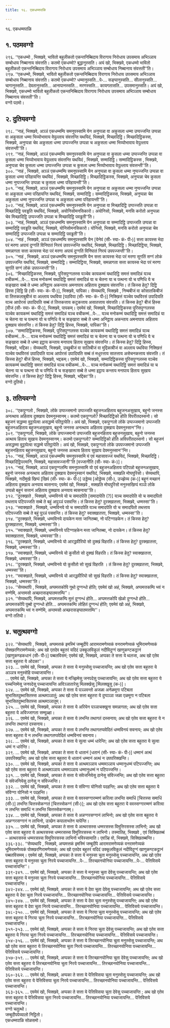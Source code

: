 ```yaml
---
title: १६. एकधम्मपाळि

---
```

१६. एकधम्मपाळि  


## १. पठमवग्गो

२९६. ‘‘एकधम्मो , भिक्खवे, भावितो बहुलीकतो एकन्तनिब्बिदाय विरागाय निरोधाय उपसमाय अभिञ्ञाय सम्बोधाय निब्बानाय संवत्तति। कतमो एकधम्मो? बुद्धानुस्सति। अयं खो, भिक्खवे, एकधम्मो भावितो बहुलीकतो एकन्तनिब्बिदाय विरागाय निरोधाय उपसमाय अभिञ्ञाय सम्बोधाय निब्बानाय संवत्तती’’ति।  
२९७. ‘‘एकधम्मो, भिक्खवे, भावितो बहुलीकतो एकन्तनिब्बिदाय विरागाय निरोधाय उपसमाय अभिञ्ञाय सम्बोधाय निब्बानाय संवत्तति। कतमो एकधम्मो? धम्मानुस्सति…पे॰… सङ्घानुस्सति… सीलानुस्सति… चागानुस्सति… देवतानुस्सति… आनापानस्सति… मरणस्सति… कायगतासति… उपसमानुस्सति। अयं खो, भिक्खवे, एकधम्मो भावितो बहुलीकतो एकन्तनिब्बिदाय विरागाय निरोधाय उपसमाय अभिञ्ञाय सम्बोधाय निब्बानाय संवत्तती’’ति।  
वग्गो पठमो।  


## २. दुतियवग्गो

२९८. ‘‘नाहं, भिक्खवे, अञ्ञं एकधम्मम्पि समनुपस्सामि येन अनुप्पन्ना वा अकुसला धम्मा उप्पज्जन्ति उप्पन्ना वा अकुसला धम्मा भिय्योभावाय वेपुल्लाय संवत्तन्ति यथयिदं, भिक्खवे, मिच्छादिट्ठि। मिच्छादिट्ठिकस्स, भिक्खवे, अनुप्पन्ना चेव अकुसला धम्मा उप्पज्जन्ति उप्पन्ना च अकुसला धम्मा भिय्योभावाय वेपुल्लाय संवत्तन्ती’’ति।  
२९९. ‘‘नाहं, भिक्खवे, अञ्ञं एकधम्मम्पि समनुपस्सामि येन अनुप्पन्ना वा कुसला धम्मा उप्पज्जन्ति उप्पन्ना वा कुसला धम्मा भिय्योभावाय वेपुल्लाय संवत्तन्ति यथयिदं , भिक्खवे, सम्मादिट्ठि। सम्मादिट्ठिकस्स , भिक्खवे, अनुप्पन्ना चेव कुसला धम्मा उप्पज्जन्ति उप्पन्ना च कुसला धम्मा भिय्योभावाय वेपुल्लाय संवत्तन्ती’’ति।  
३००. ‘‘नाहं , भिक्खवे, अञ्ञं एकधम्मम्पि समनुपस्सामि येन अनुप्पन्ना वा कुसला धम्मा नुप्पज्जन्ति उप्पन्ना वा कुसला धम्मा परिहायन्ति यथयिदं , भिक्खवे, मिच्छादिट्ठि। मिच्छादिट्ठिकस्स, भिक्खवे, अनुप्पन्ना चेव कुसला धम्मा नुप्पज्जन्ति उप्पन्ना च कुसला धम्मा परिहायन्ती’’ति।  
३०१. ‘‘नाहं, भिक्खवे, अञ्ञं एकधम्मम्पि समनुपस्सामि येन अनुप्पन्ना वा अकुसला धम्मा नुप्पज्जन्ति उप्पन्ना वा अकुसला धम्मा परिहायन्ति यथयिदं, भिक्खवे, सम्मादिट्ठि। सम्मादिट्ठिकस्स, भिक्खवे, अनुप्पन्ना चेव अकुसला धम्मा नुप्पज्जन्ति उप्पन्ना च अकुसला धम्मा परिहायन्ती’’ति।  
३०२. ‘‘नाहं, भिक्खवे, अञ्ञं एकधम्मम्पि समनुपस्सामि येन अनुप्पन्ना वा मिच्छादिट्ठि उप्पज्जति उप्पन्ना वा मिच्छादिट्ठि पवड्ढति यथयिदं, भिक्खवे, अयोनिसोमनसिकारो। अयोनिसो, भिक्खवे, मनसि करोतो अनुप्पन्ना चेव मिच्छादिट्ठि उप्पज्जति उप्पन्ना च मिच्छादिट्ठि पवड्ढती’’ति।  
३०३. ‘‘नाहं, भिक्खवे, अञ्ञं एकधम्मम्पि समनुपस्सामि येन अनुप्पन्ना वा सम्मादिट्ठि उप्पज्जति उप्पन्ना वा सम्मादिट्ठि पवड्ढति यथयिदं, भिक्खवे, योनिसोमनसिकारो। योनिसो, भिक्खवे, मनसि करोतो अनुप्पन्ना चेव सम्मादिट्ठि उप्पज्जति उप्पन्ना च सम्मादिट्ठि पवड्ढती’’ति।  
३०४. ‘‘नाहं , भिक्खवे, अञ्ञं एकधम्मम्पि समनुपस्सामि येन [येनेवं (सी॰ स्या॰ कं॰ पी॰)] सत्ता कायस्स भेदा परं मरणा अपायं दुग्गतिं विनिपातं निरयं उपपज्जन्ति यथयिदं, भिक्खवे, मिच्छादिट्ठि। मिच्छादिट्ठिया, भिक्खवे, समन्नागता सत्ता कायस्स भेदा परं मरणा अपायं दुग्गतिं विनिपातं निरयं उपपज्जन्ती’’ति।  
३०५. ‘‘नाहं , भिक्खवे, अञ्ञं एकधम्मम्पि समनुपस्सामि येन सत्ता कायस्स भेदा परं मरणा सुगतिं सग्गं लोकं उपपज्जन्ति यथयिदं, भिक्खवे, सम्मादिट्ठि। सम्मादिट्ठिया, भिक्खवे, समन्नागता सत्ता कायस्स भेदा परं मरणा सुगतिं सग्गं लोकं उपपज्जन्ती’’ति।  
३०६. ‘‘मिच्छादिट्ठिकस्स, भिक्खवे, पुरिसपुग्गलस्स यञ्चेव कायकम्मं यथादिट्ठि समत्तं समादिन्नं यञ्च वचीकम्मं…पे॰… यञ्च मनोकम्मं यथादिट्ठि समत्तं समादिन्नं या च चेतना या च पत्थना यो च पणिधि ये च सङ्खारा सब्बे ते धम्मा अनिट्ठाय अकन्ताय अमनापाय अहिताय दुक्खाय संवत्तन्ति। तं किस्स हेतु? दिट्ठि हिस्स [दिट्ठि हि (सी॰ स्या॰ कं॰ पी॰)], भिक्खवे, पापिका। सेय्यथापि, भिक्खवे , निम्बबीजं वा कोसातकिबीजं वा तित्तकलाबुबीजं वा अल्लाय पथविया [पठविया (सी॰ स्या॰ कं॰ पी॰)] निक्खित्तं यञ्चेव पथविरसं उपादियति यञ्च आपोरसं उपादियति सब्बं तं तित्तकत्ताय कटुकत्ताय असातत्ताय संवत्तति। तं किस्स हेतु? बीजं हिस्स [वीजं (सी॰ स्या॰ कं॰ पी॰)], भिक्खवे, पापकम्। एवमेवं खो, भिक्खवे, मिच्छादिट्ठिकस्स पुरिसपुग्गलस्स यञ्चेव कायकम्मं यथादिट्ठि समत्तं समादिन्नं यञ्च वचीकम्मं…पे॰… यञ्च मनोकम्मं यथादिट्ठि समत्तं समादिन्नं या च चेतना या च पत्थना यो च पणिधि ये च सङ्खारा सब्बे ते धम्मा अनिट्ठाय अकन्ताय अमनापाय अहिताय दुक्खाय संवत्तन्ति। तं किस्स हेतु? दिट्ठि हिस्स, भिक्खवे, पापिका’’ति।  
३०७. ‘‘सम्मादिट्ठिकस्स, भिक्खवे, पुरिसपुग्गलस्स यञ्चेव कायकम्मं यथादिट्ठि समत्तं समादिन्नं यञ्च वचीकम्मं…पे॰… यञ्च मनोकम्मं यथादिट्ठि समत्तं समादिन्नं या च चेतना या च पत्थना यो च पणिधि ये च सङ्खारा सब्बे ते धम्मा इट्ठाय कन्ताय मनापाय हिताय सुखाय संवत्तन्ति। तं किस्स हेतु? दिट्ठि हिस्स, भिक्खवे, भद्दिका। सेय्यथापि, भिक्खवे, उच्छुबीजं वा सालिबीजं वा मुद्दिकाबीजं वा अल्लाय पथविया निक्खित्तं यञ्चेव पथविरसं उपादियति यञ्च आपोरसं उपादियति सब्बं तं मधुरत्ताय सातत्ताय असेचनकत्ताय संवत्तति। तं किस्स हेतु? बीजं हिस्स, भिक्खवे, भद्दकम्। एवमेवं खो, भिक्खवे, सम्मादिट्ठिकस्स पुरिसपुग्गलस्स यञ्चेव कायकम्मं यथादिट्ठि समत्तं समादिन्नं यञ्च वचीकम्मं…पे॰… यञ्च मनोकम्मं यथादिट्ठि समत्तं समादिन्नं या च चेतना या च पत्थना यो च पणिधि ये च सङ्खारा सब्बे ते धम्मा इट्ठाय कन्ताय मनापाय हिताय सुखाय संवत्तन्ति। तं किस्स हेतु? दिट्ठि हिस्स, भिक्खवे, भद्दिका’’ति।  
वग्गो दुतियो।  


## ३. ततियवग्गो

३०८. ‘‘एकपुग्गलो , भिक्खवे, लोके उप्पज्जमानो उप्पज्जति बहुजनअहिताय बहुजनअसुखाय, बहुनो जनस्स अनत्थाय अहिताय दुक्खाय देवमनुस्सानम्। कतमो एकपुग्गलो? मिच्छादिट्ठिको होति विपरीतदस्सनो। सो बहुजनं सद्धम्मा वुट्ठापेत्वा असद्धम्मे पतिट्ठापेति। अयं खो, भिक्खवे, एकपुग्गलो लोके उप्पज्जमानो उप्पज्जति बहुजनअहिताय बहुजनअसुखाय, बहुनो जनस्स अनत्थाय अहिताय दुक्खाय देवमनुस्सान’’न्ति।  
३०९. ‘‘एकपुग्गलो, भिक्खवे, लोके उप्पज्जमानो उप्पज्जति बहुजनहिताय बहुजनसुखाय, बहुनो जनस्स अत्थाय हिताय सुखाय देवमनुस्सानम्। कतमो एकपुग्गलो? सम्मादिट्ठिको होति अविपरीतदस्सनो। सो बहुजनं असद्धम्मा वुट्ठापेत्वा सद्धम्मे पतिट्ठापेति। अयं खो, भिक्खवे, एकपुग्गलो लोके उपपज्जमानो उप्पज्जति बहुजनहिताय बहुजनसुखाय, बहुनो जनस्स अत्थाय हिताय सुखाय देवमनुस्सान’’न्ति।  
३१०. ‘‘नाहं, भिक्खवे, अञ्ञं एकधम्मम्पि समनुपस्सामि यं एवं महासावज्जं यथयिदं, भिक्खवे, मिच्छादिट्ठि। मिच्छादिट्ठिपरमानि, भिक्खवे, महासावज्जानी’’ति [वज्जानीति (सी॰ स्या॰ कं॰)]।  
३११. ‘‘नाहं, भिक्खवे, अञ्ञं एकपुग्गलम्पि समनुपस्सामि यो एवं बहुजनअहिताय पटिपन्नो बहुजनअसुखाय, बहुनो जनस्स अनत्थाय अहिताय दुक्खाय देवमनुस्सानं यथयिदं, भिक्खवे, मक्खलि मोघपुरिसो। सेय्यथापि, भिक्खवे, नदीमुखे खिप्पं [खिपं (सी॰ स्या॰ कं॰ पी॰)] उड्डेय्य [ओड्डेय्य (सी॰), उज्झेय्य (क॰)] बहूनं मच्छानं अहिताय दुक्खाय अनयाय ब्यसनाय; एवमेवं खो, भिक्खवे , मक्खलि मोघपुरिसो मनुस्सखिप्पं मञ्ञे लोके उप्पन्नो बहूनं सत्तानं अहिताय दुक्खाय अनयाय ब्यसनाया’’ति।  
३१२. ‘‘दुरक्खाते , भिक्खवे, धम्मविनये यो च समादपेति [समादापेति (?)] यञ्च समादपेति यो च समादपितो तथत्ताय पटिपज्जति सब्बे ते बहुं अपुञ्ञं पसवन्ति। तं किस्स हेतु? दुरक्खातत्ता, भिक्खवे, धम्मस्सा’’ति।  
३१३. ‘‘स्वाक्खाते , भिक्खवे, धम्मविनये यो च समादपेति यञ्च समादपेति यो च समादपितो तथत्ताय पटिपज्जति सब्बे ते बहुं पुञ्ञं पसवन्ति। तं किस्स हेतु? स्वाक्खातत्ता, भिक्खवे, धम्मस्सा’’ति।  
३१४. ‘‘दुरक्खाते, भिक्खवे, धम्मविनये दायकेन मत्ता जानितब्बा, नो पटिग्गाहकेन। तं किस्स हेतु? दुरक्खातत्ता, भिक्खवे, धम्मस्सा’’ति।  
३१५. ‘‘स्वाक्खाते, भिक्खवे, धम्मविनये पटिग्गाहकेन मत्ता जानितब्बा, नो दायकेन। तं किस्स हेतु? स्वाक्खातत्ता, भिक्खवे, धम्मस्सा’’ति।  
३१६. ‘‘दुरक्खाते, भिक्खवे, धम्मविनये यो आरद्धवीरियो सो दुक्खं विहरति। तं किस्स हेतु? दुरक्खातत्ता, भिक्खवे, धम्मस्सा’’ति।  
३१७. ‘‘स्वाक्खाते, भिक्खवे, धम्मविनये यो कुसीतो सो दुक्खं विहरति। तं किस्स हेतु? स्वाक्खातत्ता, भिक्खवे, धम्मस्सा’’ति।  
३१८. ‘‘दुरक्खाते, भिक्खवे, धम्मविनये यो कुसीतो सो सुखं विहरति । तं किस्स हेतु? दुरक्खातत्ता, भिक्खवे, धम्मस्सा’’ति।  
३१९. ‘‘स्वाक्खाते, भिक्खवे, धम्मविनये यो आरद्धवीरियो सो सुखं विहरति। तं किस्स हेतु? स्वाक्खातत्ता, भिक्खवे, धम्मस्सा’’ति।  
३२०. ‘‘सेय्यथापि , भिक्खवे, अप्पमत्तकोपि गूथो दुग्गन्धो होति; एवमेवं खो अहं, भिक्खवे, अप्पमत्तकम्पि भवं न वण्णेमि, अन्तमसो अच्छरासङ्घातमत्तम्पि’’।  
३२१. ‘‘सेय्यथापि, भिक्खवे, अप्पमत्तकम्पि मुत्तं दुग्गन्धं होति… अप्पमत्तकोपि खेळो दुग्गन्धो होति… अप्पमत्तकोपि पुब्बो दुग्गन्धो होति… अप्पमत्तकम्पि लोहितं दुग्गन्धं होति; एवमेवं खो अहं, भिक्खवे, अप्पमत्तकम्पि भवं न वण्णेमि, अन्तमसो अच्छरासङ्घातमत्तम्पि’’।  
वग्गो ततियो।  


## ४. चतुत्थवग्गो

३२२. ‘‘सेय्यथापि , भिक्खवे, अप्पमत्तकं इमस्मिं जम्बुदीपे आरामरामणेय्यकं वनरामणेय्यकं भूमिरामणेय्यकं पोक्खरणिरामणेय्यकं; अथ खो एतदेव बहुतरं यदिदं उक्कूलविकूलं नदीविदुग्गं खाणुकण्टकट्ठानं [खाणुकण्डकधानं (सी॰ पी॰)] पब्बतविसमं; एवमेवं खो, भिक्खवे, अप्पका ते सत्ता ये थलजा, अथ खो एतेव सत्ता बहुतरा ये ओदका’’।  
३२३. … एवमेवं खो, भिक्खवे, अप्पका ते सत्ता ये मनुस्सेसु पच्चाजायन्ति; अथ खो एतेव सत्ता बहुतरा ये अञ्ञत्र मनुस्सेहि पच्चाजायन्ति।  
… एवमेवं खो, भिक्खवे, अप्पका ते सत्ता ये मज्झिमेसु जनपदेसु पच्चाजायन्ति; अथ खो एतेव सत्ता बहुतरा ये पच्चन्तिमेसु जनपदेसु पच्चाजायन्ति अविञ्ञातारेसु मिलक्खेसु [मिलक्खूसु (क॰)]।  
३२४. … एवमेवं खो, भिक्खवे, अप्पका ते सत्ता ये पञ्ञवन्तो अजळा अनेळमूगा पटिबला सुभासितदुब्भासितस्स अत्थमञ्ञातुं; अथ खो एतेव सत्ता बहुतरा ये दुप्पञ्ञा जळा एळमूगा न पटिबला सुभासितदुब्भासितस्स अत्थमञ्ञातुम्।  
३२५. … एवमेवं खो, भिक्खवे, अप्पका ते सत्ता ये अरियेन पञ्ञाचक्खुना समन्नागता; अथ खो एतेव सत्ता बहुतरा ये अविज्जागता सम्मूळ्हा।  
३२६. … एवमेवं खो, भिक्खवे, अप्पका ते सत्ता ये लभन्ति तथागतं दस्सनाय; अथ खो एतेव सत्ता बहुतरा ये न लभन्ति तथागतं दस्सनाय।  
३२७. … एवमेवं खो, भिक्खवे, अप्पका ते सत्ता ये लभन्ति तथागतप्पवेदितं धम्मविनयं सवनाय; अथ खो एतेव सत्ता बहुतरा ये न लभन्ति तथागतप्पवेदितं धम्मविनयं सवनाय।  
३२८. … एवमेवं खो, भिक्खवे, अप्पका ते सत्ता ये सुत्वा धम्मं धारेन्ति; अथ खो एतेव सत्ता बहुतरा ये सुत्वा धम्मं न धारेन्ति।  
३२९. … एवमेवं खो, भिक्खवे, अप्पका ते सत्ता ये धातानं [धतानं (सी॰ स्या॰ कं॰ पी॰)] धम्मानं अत्थं उपपरिक्खन्ति; अथ खो एतेव सत्ता बहुतरा ये धातानं धम्मानं अत्थं न उपपरिक्खन्ति।  
३३०. … एवमेवं खो, भिक्खवे, अप्पका ते सत्ता ये अत्थमञ्ञाय धम्ममञ्ञाय धम्मानुधम्मं पटिपज्जन्ति; अथ खो एतेव सत्ता बहुतरा ये अत्थमञ्ञाय धम्ममञ्ञाय धम्मानुधम्मं न पटिपज्जन्ति।  
३३१. … एवमेवं खो, भिक्खवे, अप्पका ते सत्ता ये संवेजनियेसु ठानेसु संविज्जन्ति; अथ खो एतेव सत्ता बहुतरा ये संवेजनियेसु ठानेसु न संविज्जन्ति।  
३३२. … एवमेवं खो, भिक्खवे, अप्पका ते सत्ता ये संविग्गा योनिसो पदहन्ति; अथ खो एतेव सत्ता बहुतरा ये संविग्गा योनिसो न पदहन्ति।  
३३३. … एवमेवं खो, भिक्खवे, अप्पका ते सत्ता ये ववस्सग्गारम्मणं करित्वा लभन्ति समाधिं [चित्तस्स समाधिं (सी॰)] लभन्ति चित्तस्सेकग्गतं [चित्तस्सेकग्गं (सी॰)]; अथ खो एतेव सत्ता बहुतरा ये ववस्सग्गारम्मणं करित्वा न लभन्ति समाधिं न लभन्ति चित्तस्सेकग्गतम्।  
३३४. … एवमेवं खो, भिक्खवे, अप्पका ते सत्ता ये अन्नग्गरसग्गानं लाभिनो; अथ खो एतेव सत्ता बहुतरा ये अन्नग्गरसग्गानं न लाभिनो, उञ्छेन कपालाभतेन यापेन्ति।  
३३५. … एवमेवं खो, भिक्खवे, अप्पका ते सत्ता ये अत्थरसस्स धम्मरसस्स विमुत्तिरसस्स लाभिनो; अथ खो एतेव सत्ता बहुतरा ये अत्थरसस्स धम्मरसस्स विमुत्तिरसस्स न लाभिनो। तस्मातिह, भिक्खवे , एवं सिक्खितब्बं – अत्थरसस्स धम्मरसस्स विमुत्तिरसस्स लाभिनो भविस्सामाति। एवञ्हि वो, भिक्खवे, सिक्खितब्बन्ति।  
३३६-३३८. ‘‘सेय्यथापि , भिक्खवे, अप्पमत्तकं इमस्मिं जम्बुदीपे आरामरामणेय्यकं वनरामणेय्यकं भूमिरामणेय्यकं पोक्खरणिरामणेय्यकं; अथ खो एतदेव बहुतरं यदिदं उक्कूलविकूलं नदीविदुग्गं खाणुकण्टकट्ठानं पब्बतविसमम्। एवमेवं खो, भिक्खवे, अप्पका ते सत्ता ये मनुस्सा चुता मनुस्सेसु पच्चाजायन्ति, अथ खो एतेव सत्ता बहुतरा ये मनुस्सा चुता निरये पच्चाजायन्ति…पे॰… तिरच्छानयोनिया पच्चाजायन्ति…पे॰… पेत्तिविसये पच्चाजायन्ति’’।  
३३९-३४१. … एवमेवं खो, भिक्खवे, अप्पका ते सत्ता ये मनुस्सा चुता देवेसु पच्चाजायन्ति; अथ खो एतेव सत्ता बहुतरा ये मनुस्सा चुता निरये पच्चाजायन्ति… तिरच्छानयोनिया पच्चाजायन्ति… पेत्तिविसये पच्चाजायन्ति।  
३४२-३४४. … एवमेवं खो, भिक्खवे, अप्पका ते सत्ता ये देवा चुता देवेसु पच्चाजायन्ति; अथ खो एतेव सत्ता बहुतरा ये देवा चुता निरये पच्चाजायन्ति… तिरच्छानयोनिया पच्चाजायन्ति… पेत्तिविसये पच्चाजायन्ति।  
३४५-३४७. … एवमेवं खो, भिक्खवे, अप्पका ते सत्ता ये देवा चुता मनुस्सेसु पच्चाजायन्ति; अथ खो एतेव सत्ता बहुतरा ये देवा चुता निरये पच्चाजायन्ति… तिरच्छानयोनिया पच्चाजायन्ति… पेत्तिविसये पच्चाजायन्ति।  
३४८-३५०. … एवमेवं खो, भिक्खवे, अप्पका ते सत्ता ये निरया चुता मनुस्सेसु पच्चाजायन्ति; अथ खो एतेव सत्ता बहुतरा ये निरया चुता निरये पच्चाजायन्ति… तिरच्छानयोनिया पच्चाजायन्ति… पेत्तिविसये पच्चाजायन्ति।  
३५१-३५३. … एवमेवं खो, भिक्खवे, अप्पका ते सत्ता ये निरया चुता देवेसु पच्चाजायन्ति; अथ खो एतेव सत्ता बहुतरा ये निरया चुता निरये पच्चाजायन्ति… तिरच्छानयोनिया पच्चाजायन्ति… पेत्तिविसये पच्चाजायन्ति।  
३५४-३५६. … एवमेवं खो, भिक्खवे, अप्पका ते सत्ता ये तिरच्छानयोनिया चुता मनुस्सेसु पच्चाजायन्ति; अथ खो एतेव सत्ता बहुतरा ये तिरच्छानयोनिया चुता निरये पच्चाजायन्ति… तिरच्छानयोनिया पच्चाजायन्ति… पेत्तिविसये पच्चाजायन्ति।  
३५७-३५९. … एवमेवं खो, भिक्खवे, अप्पका ते सत्ता ये तिरच्छानयोनिया चुता देवेसु पच्चाजायन्ति; अथ खो एतेव सत्ता बहुतरा ये तिरच्छानयोनिया चुता निरये पच्चाजायन्ति… तिरच्छानयोनिया पच्चाजायन्ति… पेत्तिविसये पच्चाजायन्ति।  
३६०-३६२. … एवमेवं खो, भिक्खवे, अप्पका ते सत्ता ये पेत्तिविसया चुता मनुस्सेसु पच्चाजायन्ति; अथ खो एतेव सत्ता बहुतरा ये पेत्तिविसया चुता निरये पच्चाजायन्ति… तिरच्छानयोनिया पच्चाजायन्ति… पेत्तिविसये पच्चाजायन्ति।  
३६३-३६५. … एवमेवं खो, भिक्खवे, अप्पका ते सत्ता ये पेत्तिविसया चुता देवेसु पच्चाजायन्ति ; अथ खो एतेव सत्ता बहुतरा ये पेत्तिविसया चुता निरये पच्चाजायन्ति… तिरच्छानयोनिया पच्चाजायन्ति… पेत्तिविसये पच्चाजायन्ति।  
वग्गो चतुत्थो।  
जम्बुदीपपेय्यालो निट्ठितो।  
एकधम्मपाळि सोळसमो।  